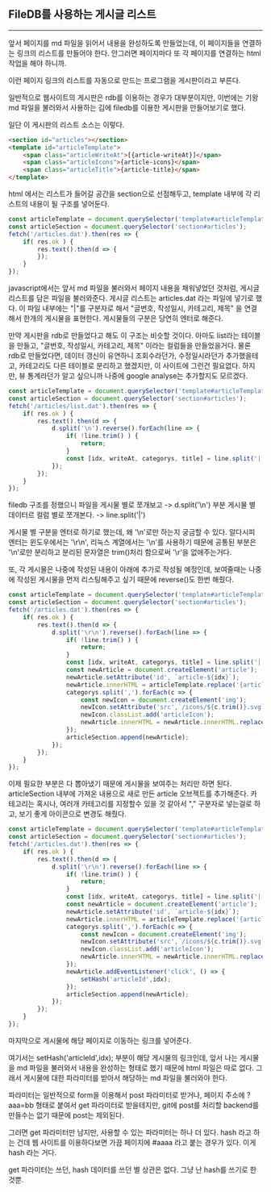## FileDB를 사용하는 게시글 리스트

---

앞서 페이지를 md 파일을 읽어서 내용을 완성하도록 만들었는데, 이 페이지들을 연결하는 링크의 리스트를 만들어야 한다.
안그러면 페이지마다 또 각 페이지를 연결하는 html 작업을 해야 하니까.

이런 페이지 링크의 리스트를 자동으로 만드는 프로그램을 게시판이라고 부른다.

일반적으로 웹사이트의 게시판은 rdb를 이용하는 경우가 대부분이지만, 이번에는 기왕 md 파일을 불러와서 사용하는 김에 filedb를 이용한 게시판을 만들어보기로 했다.

일단 이 게시판의 리스트 소스는 이렇다.

```html
<section id="articles"></section>
<template id="articleTemplate">
    <span class="articleWriteAt">[{article-writeAt}]</span>
    <span class="articleIcons">{article-icons}</span>
    <span class="articleTitle">{article-title}</span>
</template>
```

html 에서는 리스트가 들어갈 공간을 section으로 선점해두고,
template 내부에 각 리스트의 내용이 될 구조를 넣어둔다.

```javascript
const articleTemplate = document.querySelector('template#articleTemplate').innerHTML;
const articleSection = document.querySelector('section#articles');
fetch('/articles.dat').then(res => {
    if( res.ok ) {
        res.text().then(d => {
        });
    }
});
```

javascript에서는 앞서 md 파일을 불러와서 페이지 내용을 채워넣었던 것처럼, 게시글 리스트를 담은 파일을 불러와준다.
게시글 리스트는 articles.dat 라는 파일에 넣기로 했다.
이 파일 내부에는 "|"를 구분자로 해서 "글번호, 작성일시, 카테고리, 제목" 을 연결해서 한개의 게시물을 표현한다.
게시물들의 구분은 당연히 엔터로 해준다.

만약 게시판을 rdb로 만들었다고 해도 이 구조는 비슷할 것이다.
아마도 list라는 테이블을 만들고, "글번호, 작성일시, 카테고리, 제목" 이라는 컬럼들을 만들었을거다.
물론 rdb로 만들었다면, 데이터 갱신이 유연하니 조회수라던가, 수정일시라던가 추가했을테고, 카테고리도 다른 테이블로 분리하고 했겠지만,
이 사이트에 그런건 필요없다.
하지만, 뷰 통계라던가 알고 싶으니까 나중에 google analyse는 추가할지도 모르겠다.

```javascript
const articleTemplate = document.querySelector('template#articleTemplate').innerHTML;
const articleSection = document.querySelector('section#articles');
fetch('/articles/list.dat').then(res => {
    if( res.ok ) {
        res.text().then(d => {
            d.split('\n').reverse().forEach(line => {
                if( !line.trim() ) {
                    return;
                }
                const [idx, writeAt, categorys, title] = line.split('|');
            });
        });
    }
});
```

filedb 구조를 정했으니 파일을 게시물 별로 쪼개보고 -> d.split('\n') 부분
게시물 별 데이터르 컬럼 별로 쪼개본다. -> line.split('|')

게시물 별 구분을 엔터로 하기로 했는데, 왜 '\n'로만 하는지 궁금할 수 있다.
알다시피 엔터는 윈도우에서는 '\r\n', 리눅스 계열에서는 '\n'를 사용하기 때문에 공통된 부분은 '\n'로만 분리하고
분리된 문자열은 trim()처리 함으로써 '\r'을 없애주는거다.

또, 각 게시물은 나중에 작성된 내용이 아래에 추가로 작성될 예정인데, 보여줄때는 나중에 작성된 게시물을 먼저 리스팅해주고 싶기 때문에 reverse()도 한번 해줬다.

```javascript
const articleTemplate = document.querySelector('template#articleTemplate').innerHTML;
const articleSection = document.querySelector('section#articles');
fetch('/articles.dat').then(res => {
    if( res.ok ) {
        res.text().then(d => {
            d.split('\r\n').reverse().forEach(line => {
                if( !line.trim() ) {
                    return;
                }
                const [idx, writeAt, categorys, title] = line.split('|');
                const newArticle = document.createElement('article');
                newArticle.setAttribute('id', `article-${idx}`);
                newArticle.innerHTML = articleTemplate.replace('{article-writeAt}',writeAt).replace('{article-title}',title);
                categorys.split(',').forEach(c => {
                    const newIcon = document.createElement('img');
                    newIcon.setAttribute('src',`/icons/${c.trim()}.svg`);
                    newIcon.classList.add('articleIcon');
                    newArticle.innerHTML = newArticle.innerHTML.replace('{article-icons}',newIcon.outerHTML);
                });
                articleSection.append(newArticle);
            });
        });
    }
});
```

이제 필요한 부분은 다 뽑아냈기 때문에 게시물을 보여주는 처리만 하면 된다.
articleSection 내부에 가져온 내용으로 새로 만든 article 오브젝트를 추가해준다.
카테고리는 혹시나, 여러개 카테고리를 지정할수 있을 것 같아서 "," 구분자로 넣는걸로 하고, 보기 좋게 아이콘으로 변경도 해줬다.

```javascript
const articleTemplate = document.querySelector('template#articleTemplate').innerHTML;
const articleSection = document.querySelector('section#articles');
fetch('/articles.dat').then(res => {
    if( res.ok ) {
        res.text().then(d => {
            d.split('\r\n').reverse().forEach(line => {
                if( !line.trim() ) {
                    return;
                }
                const [idx, writeAt, categorys, title] = line.split('|');
                const newArticle = document.createElement('article');
                newArticle.setAttribute('id', `article-${idx}`);
                newArticle.innerHTML = articleTemplate.replace('{article-writeAt}',writeAt).replace('{article-title}',title);
                categorys.split(',').forEach(c => {
                    const newIcon = document.createElement('img');
                    newIcon.setAttribute('src',`/icons/${c.trim()}.svg`);
                    newIcon.classList.add('articleIcon');
                    newArticle.innerHTML = newArticle.innerHTML.replace('{article-icons}',newIcon.outerHTML);
                });
                newArticle.addEventListener('click', () => {
                    setHash('articleId',idx);
                });
                articleSection.append(newArticle);
            });
        });
    }
});
```

마지막으로 게시물에 해당 페이지로 이동하는 링크를 넣어준다.

여기서는 setHash('articleId',idx); 부분이 해당 게시물의 링크인데, 앞서 나는 게시물을 md 파일을 불러와서 내용을 완성하는 형태로 했기 때문에 html 파일은 따로 없다.
그래서 게시물에 대한 파라미터를 받아서 해당하는 md 파일을 불러와야 한다.

파라미터는 일반적으로 form을 이용해서 post 파라미터로 받거나, 페이지 주소에 ?aaa=bb 형태로 붙여서 get 파라미터로 받을테지만,
git에 post를 처리할 backend를 만들수는 없기 때문에 post는 제외된다.

그러면 get 파라미터만 남지만, 사용할 수 있는 파라미터는 하나 더 있다.
hash 라고 하는 건데 웹 사이트를 이용하다보면 가끔 페이지에 #aaaa 라고 붙는 경우가 있다. 이게 hash 라는 거다.

get 파라미터는 쓰던, hash 데이터를 쓰던 별 상관은 없다.
그냥 난 hash를 쓰기로 한 것뿐.

